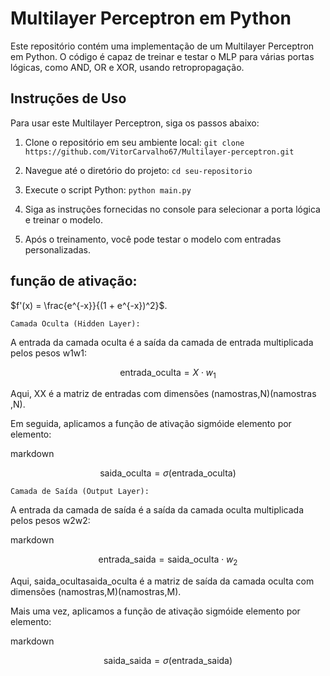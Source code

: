 # Multilayer Perceptron em Python

Este repositório contém uma implementação de um Multilayer Perceptron em Python. O código é capaz de treinar e testar o MLP para várias portas lógicas, como AND, OR e XOR, usando retropropagação.

## Instruções de Uso

Para usar este Multilayer Perceptron, siga os passos abaixo:

1. Clone o repositório em seu ambiente local:
```git clone https://github.com/VitorCarvalho67/Multilayer-perceptron.git```

2. Navegue até o diretório do projeto:
```cd seu-repositorio```

3. Execute o script Python:
```python main.py```

4. Siga as instruções fornecidas no console para selecionar a porta lógica e treinar o modelo.

5. Após o treinamento, você pode testar o modelo com entradas personalizadas.

## função de ativação:

$f'(x) = \frac{e^{-x}}{(1 + e^{-x})^2}$.

    Camada Oculta (Hidden Layer):

A entrada da camada oculta é a saída da camada de entrada multiplicada pelos pesos w1w1​:

$$
\text{entrada\_oculta} = X \cdot w_1
$$

Aqui, XX é a matriz de entradas com dimensões (namostras,N)(namostras​,N).

Em seguida, aplicamos a função de ativação sigmóide elemento por elemento:

markdown

$$
\text{saida\_oculta} = \sigma(\text{entrada\_oculta})
$$

    Camada de Saída (Output Layer):

A entrada da camada de saída é a saída da camada oculta multiplicada pelos pesos w2w2​:

markdown

$$
\text{entrada\_saida} = \text{saida\_oculta} \cdot w_2
$$

Aqui, saida_ocultasaida_oculta é a matriz de saída da camada oculta com dimensões (namostras,M)(namostras​,M).

Mais uma vez, aplicamos a função de ativação sigmóide elemento por elemento:

markdown

$$
\text{saida\_saida} = \sigma(\text{entrada\_saida})
$$
